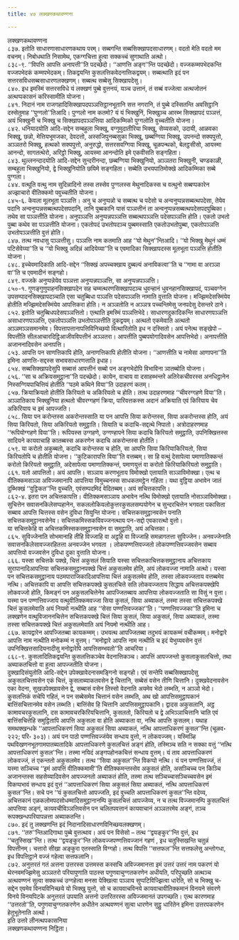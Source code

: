 ```yaml
---
title: ४७ लक्खणकथावण्णना

---
```

लक्खणकथावण्णना  
८३७. इतोति साधारणासाधारणकथाय परम्। सब्बगन्ति सब्बसिक्खापदसाधारणम्। वदतो मेति वदतो मम वचनम्। निबोधथाति निसामेथ, एकग्गचित्ता हुत्वा सक्कच्चं सुणाथाति अत्थो।  
८३८-९. ‘‘विपत्ति आपत्ति अनापत्ती’’ति पदच्छेदो। ‘‘आणत्ति अङ्ग’’न्ति पदच्छेदो। वज्जकम्मपभेदकन्ति वज्जपभेदकं कम्मपभेदकम्। तिकद्वयन्ति कुसलत्तिकवेदनात्तिकद्वयम्। सब्बत्थाति इदं पन सत्तरसविधसब्बसाधारणलक्खणम्। सब्बत्थ सब्बेसु सिक्खापदेसु।  
८४०. इध इमस्मिं सत्तरसविधे यं लक्खणं पुब्बे वुत्तनयं, यञ्च उत्तानं, तं सब्बं वज्जेत्वा अत्थजोतनं अत्थप्पकासनं करिस्सामीति योजना।  
८४१. निदानं नाम राजगहादिसिक्खापदपञ्ञत्तिट्ठानभूतानि सत्त नगरानि, तं पुब्बे दस्सितन्ति अवसिट्ठानि दस्सेतुमाह ‘‘पुग्गलो’’तिआदि। पुग्गलो नाम कतमो? यं यं भिक्खुनिं, भिक्खुञ्च आरब्भ सिक्खापदं पञ्ञत्तं, अयं भिक्खुनी च भिक्खु च सिक्खापदपञ्ञत्तिया आदिकम्मिको पुग्गलोति वुच्चतीति योजना।  
८४२. धनियादयोति आदि-सद्देन सम्बहुला भिक्खू, वग्गुमुदातीरिया भिक्खू, सेय्यसको, उदायी, आळवका भिक्खू, छन्नो, मेत्तियभूमजका, देवदत्तो, अस्सजिपुनब्बसुका भिक्खू, छब्बग्गिया भिक्खू, उपनन्दो सक्यपुत्तो, अञ्ञतरो भिक्खु, हत्थको सक्यपुत्तो, अनुरुद्धो, सत्तरसवग्गिया भिक्खू, चूळपन्थको, बेलट्ठसीसो, आयस्मा आनन्दो, सागतत्थेरो, अरिट्ठो भिक्खु, आयस्मा आनन्दोति इमे एकवीसति सङ्गहिता।  
८४३. थुल्लनन्दादयोति आदि-सद्देन सुन्दरीनन्दा, छब्बग्गिया भिक्खुनियो, अञ्ञतरा भिक्खुनी, चण्डकाळी, सम्बहुला भिक्खुनियो, द्वे भिक्खुनियोति छयिमे सङ्गहिता। सब्बेति उभयपातिमोक्खे आदिकम्मिका सब्बे पुग्गला।  
८४४. वत्थूति वत्थु नाम सुदिन्नादिनो तस्स तस्सेव पुग्गलस्स मेथुनादिकस्स च वत्थुनो सब्बप्पकारेन अज्झाचारो वीतिक्कमो पवुच्चतीति योजना।  
८४५-६. केवला मूलभूता पञ्ञत्ति। अनु च अनुप्पन्नो च सब्बत्थ च पदेसो च अन्वनुप्पन्नसब्बत्थपदेसा, तेयेव पदानि अन्वनुप्पन्नसब्बत्थपदेसपदानि, तानि पुब्बकानि यासं पञ्ञत्तीनं ता अन्वनुप्पन्नसब्बत्थपदेसपदपुब्बिका। तथेव सा पञ्ञत्तीति योजना। अनुपञ्ञत्ति अनुप्पन्नपञ्ञत्ति सब्बत्थपञ्ञत्ति पदेसपञ्ञत्ति होति। एकतो उभतो पुब्बा कथेव सा पञ्ञत्तीति योजना। एकतोपदं उभतोपदञ्च पुब्बमस्साति एकतोउभतोपुब्बा, एकतोपञ्ञत्ति उभतोपञ्ञत्तीति वुत्तं होति।  
८४७. तत्थ नवधासु पञ्ञत्तीसु। पञ्ञत्ति नाम कतमाति आह ‘‘यो मेथुन’’न्तिआदि। ‘‘यो भिक्खु मेथुनं धम्मं पटिसेवेय्या’’ति च ‘‘यो भिक्खु अदिन्नं आदियेय्या’’ति च एवमादिका सिक्खापदस्स मूलभूता पञ्ञत्ति होतीति योजना।  
८४८. इच्चेवमादिकाति आदि-सद्देन ‘‘सिक्खं अपच्चक्खाय दुब्बल्यं अनाविकत्वा’’ति च ‘‘गामा वा अरञ्ञा वा’’ति च एवमादीनं सङ्गहो।  
८४९. वज्जके अनुप्पन्नेयेव पञ्ञत्ता अनुप्पन्नपञ्ञत्ति, सा अनुप्पन्नपञ्ञत्ति।  
८५०-१. गुणङ्गुणुपाहनसिक्खापदेन सह चम्मत्थरणसिक्खापदञ्च धुवन्हानं धुवनहानसिक्खापदं, पञ्चवग्गेन उपसम्पादनसिक्खापदञ्चाति एसा चतुब्बिधा पञ्ञत्ति पदेसपञ्ञत्ति नामाति वुत्ताति योजना। मज्झिमदेसस्मिंयेव होतीति मज्झिमदेसस्मिंयेव आपत्तिकरा होति। न अञ्ञतोति न अञ्ञत्र पच्चन्तिमेसु जनपदेसु देसन्तरे ठाने।  
८५२. इतोति चतुब्बिधपदेसपञ्ञत्तितो। एत्थाति इमस्मिं पञ्ञत्तिभेदे। साधारणदुकादिकन्ति साधारणपञ्ञत्ति असाधारणपञ्ञत्ति, एकतोपञ्ञत्ति उभतोपञ्ञत्तीति दुकद्वयम्। अत्थतो एकमेवाति अत्थतो अञ्ञमञ्ञसमानमेव। विपत्तापत्तानापत्तिविनिच्छयो वित्थारितोति इध न दस्सितो। अयं पनेत्थ सङ्खेपो – विपत्तीति सीलआचारदिट्ठिआजीवविपत्तीनं अञ्ञतरा। आपत्तीति पुब्बपयोगादिवसेन आपत्तिभेदो। अनापत्तीति अजाननादिवसेन अनापत्ति।  
८५३. आपत्ति पन साणत्तिकापि होति, अनाणत्तिकापि होतीति योजना। ‘‘आणत्तीति च नामेसा आणापना’’ति इमिना आणत्ति-सद्दस्स सभावसाधारणत्ताति इधाह।  
८५४. सब्बसिक्खापदेसुपि सब्बासं आपत्तीनं सब्बो पन अङ्गभेदोपि विभाविना ञातब्बोति योजना।  
८५६. ‘‘सा च अक्रियसमुट्ठाना’’ति पदच्छेदो। कायेन, वाचाय वा दसाहब्भन्तरे अतिरेकचीवरस्स अनधिट्ठानेन निस्सग्गियपाचित्तियं होतीति ‘‘पठमे कथिने विया’’ति उदाहरणं कतम्।  
८५७. क्रियाक्रियतो होतीति किरियतो च अकिरियतो च होति। तत्थ उदाहरणमाह ‘‘चीवरग्गहणे विया’’ति। अञ्ञातिकाय भिक्खुनिया हत्थतो चीवरग्गहणं क्रिया, पारिवत्तकस्स अदानं अक्रियाति एवं किरियाय चेव अकिरियाय च इमं आपज्जति।  
८५८. सिया पन करोन्तस्स अकरोन्तस्साति या पन आपत्ति सिया करोन्तस्स, सिया अकरोन्तस्स होति, अयं सिया किरियतो, सिया अकिरियतो समुट्ठाति। सियाति च कदाचि-सद्दत्थे निपातो। अत्रोदाहरणमाह ‘‘रूपियोग्गहणे विया’’ति। रूपियस्स उग्गहणे, उग्गण्हापने सिया कदाचि किरियतो समुट्ठाति, उपनिक्खित्तस्स सादियने कायवाचाहि कातब्बस्स अकरणेन कदाचि अकरोन्तस्स होतीति।  
८५९. या करोतो अकुब्बतो, कदाचि करोन्तस्स च होति, सा आपत्ति सिया किरियाकिरियतो, सिया किरियतोपि च होतीति योजना। ‘‘कुटिकारापत्ति विया’’ति वत्तब्बम्। सा हि वत्थुं देसापेत्वा पमाणातिक्कन्तं करोतो किरियतो समुट्ठाति, अदेसापेत्वा पमाणातिक्कन्तं, पमाणयुत्तं वा करोतो किरियाकिरियतो समुट्ठाति।  
८६१. यतो आपत्तितो। अयं आपत्ति। सञ्ञाय करणभूताय विमोक्खो एतायाति सञ्ञाविमोक्खा। एत्थ च वीतिक्कमसञ्ञा अविज्जमानापि आपत्तिया विमुच्चनस्स साधकतमट्ठेन गहिता। यथा वुट्ठिया अभावेन जातं दुब्भिक्खं ‘‘वुट्ठिकत’’न्ति वुच्चति, एवंसम्पदमिदं वेदितब्बम्। अयं सचित्तकापत्ति।  
८६२-४. इतरा पन अचित्तकापत्ति। वीतिक्कमसञ्ञाय अभावेन नत्थि विमोक्खो एतायाति नोसञ्ञाविमोक्खा। सुचित्तेन सवासनकिलेसप्पहानेन, सकललोकियलोकुत्तरकुसलसम्पयोगेन च सुन्दरचित्तेन भगवता पकासिता सब्बाव आपत्ति चित्तस्स वसेन दुविधा सियुन्ति योजना। सचित्तकसमुट्ठानवसेन पनाति सचित्तकसमुट्ठानवसेनेव। सचित्तकमिस्सकविवज्जनत्थाय पन-सद्दो एवकारत्थो वुत्तो।  
या सचित्तकेहि वा अचित्तकमिस्सकसमुट्ठानवसेन वा समुट्ठाति, अयं अचित्तका।  
८६५. सुविज्जेनाति सोभमानाहि तीहि विज्जाहि वा अट्ठहि वा विज्जाहि समन्नागतत्ता सुविज्जेन। अनवज्जेनाति सवासनकिलेसावज्जरहितत्ता अनवज्जेन भगवता । लोकपण्णत्तिवज्जतो लोकपण्णत्तिवज्जवसेन सब्बाव आपत्तियो वज्जवसेन दुविधा दुका वुत्ताति योजना।  
८६६. यस्सा सचित्तके पक्खे, चित्तं अकुसलं सियाति यस्सा सचित्तकाचित्तकसमुट्ठानाय अचित्तकाय सुरापानादिआपत्तिया सचित्तकसमुट्ठानपक्खे चित्तं अकुसलमेव होति, अयं लोकवज्जा नामाति अत्थो। यस्सा पन सचित्तकसमुट्ठानाय पठमपाराजिकादिआपत्तिया चित्तं अकुसलमेव होति, तस्सा लोकवज्जताय वत्तब्बमेव नत्थि। अचित्तकापि वा आपत्ति सचित्तकपक्खे कुसलचित्ते सति लोकवज्जताय सिद्धाय अचित्तकपक्खेपि लोकवज्जो होति, किमङ्गं पन अकुसलचित्तेनेव आपज्जितब्बाय आपत्तिया लोकवज्जताति सा विसुं न वुत्ता।  
यस्मा पन पण्णत्तिवज्जाय वत्थुवीतिक्कमवज्जा सिया कुसलं, सिया अब्याकतं, तस्मा तस्सा सचित्तकपक्खे चित्तं कुसलमेवाति अयं नियमो नत्थीति आह ‘‘सेसा पण्णत्तिवज्जका’’ति। ‘‘पण्णत्तिवज्जका’’ति इमिना च लक्खणेन वत्थुविजाननचित्तेन सचित्तकपक्खे चित्तं सिया कुसलं, सिया अकुसलं, सिया अब्याकतं, तस्मा तस्सा सचित्तकपक्खे चित्तं अकुसलमेवाति अयं नियमो नत्थीति आह।  
८६७. कायद्वारेन आपज्जितब्बा कायकम्मम्। उभयत्थ आपज्जितब्बा तदुभयं कायकम्मं वचीकम्मम्। मनोद्वारे आपत्ति नाम नत्थीति मनोकम्मं न वुत्तम्। ‘‘मनोद्वारे आपत्ति नाम नत्थीति च इदं येभुय्यवसेन वुत्तं उपनिक्खित्तसादियनादीसु मनोद्वारेपि आपत्तिसम्भवतो’’ति आचरिया।  
८६८-९. कुसलादितिकद्वयन्ति कुसलत्तिकञ्चेव वेदनात्तिकञ्च। आपत्तिं आपज्जन्तो कुसलाकुसलचित्तो, तथा अब्याकतचित्तो वा हुत्वा आपज्जतीति योजना।  
दुक्खादिसंयुतोति आदि-सद्देन उपेक्खावेदनासमङ्गिनो सङ्गहो। एवं सन्तेपि सब्बसिक्खापदेसु अकुसलचित्तवसेन एकं चित्तं, कुसलाब्याकतवसेन द्वे चित्तानि, सब्बेसं वसेन तीणि चित्तानि। दुक्खवेदनावसेन एका वेदना, सुखउपेक्खावसेन द्वे, सब्बासं वसेन तिस्सो वेदनाति अयमेव भेदो लब्भति, न अञ्ञो भेदो।  
कुसलत्तिकं सचेपि गहितं, न पन सब्बेसमेव चित्तानं वसेन लब्भति, अथ खो आपत्तिसमुट्ठापकानं बात्तिंसचित्तानमेव वसेन लब्भति। बात्तिंसेव हि चित्तानि आपत्तिसमुट्ठापकानि। द्वादस अकुसलानि, अट्ठ कामावचरकुसलानि, दस कामावचरकिरियचित्तानि, कुसलतो, किरियतो च द्वे अभिञ्ञाचित्तानि चाति एवं बात्तिंसचित्तेहि समुट्ठितापि आपत्ति अकुसला वा होति अब्याकता वा, नत्थि आपत्ति कुसलम्। यथाह समथक्खन्धके ‘‘आपत्ताधिकरणं सिया अकुसलं सिया अब्याकतं, नत्थि आपत्ताधिकरणं कुसल’’न्ति (चूळव॰ २२२; परि॰ ३०३)। अयं पन पाठो पण्णत्तिवज्जंयेव सन्धाय वुत्तो, न लोकवज्जम्। यस्मिञ्हि पथविखणनभूतगामपातब्यतादिके आपत्ताधिकरणे कुसलचित्तं अङ्गं होति, तस्मिञ्च सति न सक्का वत्तुं ‘‘नत्थि आपत्ताधिकरणं कुसल’’न्ति। तस्मा नयिदं अङ्गपहोनकचित्तं सन्धाय वुत्तम्। यं ताव आपत्ताधिकरणं लोकवज्जं, तं एकन्ततो अकुसलमेव। तत्थ ‘‘सिया अकुसल’’न्ति विकप्पो नत्थि। यं पन पण्णत्तिवज्जं, तं यस्मा सञ्चिच्च ‘‘इमं आपत्तिं वीतिक्कमामी’’ति वीतिक्कमन्तस्सेव अकुसलं होति, असञ्चिच्च पन किञ्चि अजानन्तस्स सहसेय्यादिवसेन आपज्जनतो अब्याकतं होति, तस्मा तत्थ सञ्चिच्चासञ्चिच्चवसेन इमं विकप्पभावं सन्धाय इदं वुत्तं ‘‘आपत्ताधिकरणं सिया अकुसलं सिया अब्याकतं, नत्थि आपत्ताधिकरणं कुसल’’न्ति। सचे पन ‘‘यं कुसलचित्तो आपज्जति, इदं वुच्चति आपत्ताधिकरणं कुसल’’न्ति वदेय्य, अचित्तकानं एळकलोमपदसोधम्मादिसमुट्ठानानम्पि कुसलचित्तं आपज्जेय्य, न च तत्थ विज्जमानम्पि कुसलचित्तं आपत्तिया अङ्गं, कायवचीविञ्ञत्तिवसेन पन चलितपवत्तानं कायवाचानं अञ्ञतरमेव अङ्गं, तञ्च रूपक्खन्धपरियापन्नत्ता अब्याकतन्ति।  
८७०. इदं तु लक्खणन्ति इदं निदानादिसाधारणविनिच्छयलक्खणम्।  
८७१. ‘‘तरु’’न्तिआदिगाथा पुब्बे वुत्तत्थाव। अयं पन विसेसो – तत्थ ‘‘द्वयङ्कुर’’न्ति वुत्तं, इध ‘‘चतुस्सिख’’न्ति। तत्थ ‘‘द्वयङ्कुर’’न्ति लोकवज्जपण्णत्तिवज्जानं गहणं , इध चतुस्सिखन्ति चतुन्नं विपत्तीनम्। चत्तारो सीखा अङ्कुरा एतस्साति विग्गहो। तत्थ विपत्ति ‘‘सत्तफल’’न्ति सत्तफलेसु अन्तोगधा, इध विपत्तिट्ठाने वज्जं गहेत्वा सत्तफलानि।  
८७२. अनुत्तरतं गतं अत्तना उत्तरस्स उत्तमस्स कस्सचि अविज्जमानत्ता इमं उत्तरं उत्तरं नाम पकरणं यो थेरनवमज्झिमेसु अञ्ञतरो परियापुणाति पाठस्स पगुणवाचुग्गतकरणेन अधीयति, परिपुच्छति अत्थञ्च अत्थवण्णनं सुत्वा सक्कच्चं उग्गहेत्वा मनसा पेक्खित्वा पञ्ञाय सुप्पटिविज्झित्वा धारेति, सो च भिक्खु च-सद्देन एवमेव विनयविनिच्छये यो भिक्खु युत्तो, सो च कायवाचविनये कायवाचावीतिक्कमानं विनयने संवरणे विनये विनयपिटके अनुत्तरतं उपयाति अत्तनो उत्तरितरस्स अविज्जमानतं उपगच्छति। एत्थ कारणमाह ‘‘उत्तरतो’’ति, पगुणवाचुग्गतकरणेन अधीतेन अत्थवण्णनं सुत्वा धारणेन सुट्ठु धारितेन इमिना उत्तरपकरणेन हेतुभूतेनाति अत्थो।  
इति उत्तरे लीनत्थपकासनिया  
लक्खणकथावण्णना निट्ठिता।  